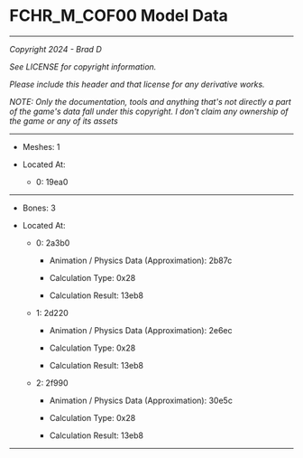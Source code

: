 # FCHR_M_COF00 Model Data

---

*Copyright 2024 - Brad D*

*See LICENSE for copyright information.*

*Please include this header and that license for any derivative works.*

*NOTE: Only the documentation, tools and anything that's not directly a part of the game's data fall under this copyright. I don't claim any ownership of the game or any of its assets*

---

* Meshes: 1

* Located At:

  * 0: 19ea0

---

* Bones: 3

* Located At:

  * 0: 2a3b0

    * Animation / Physics Data (Approximation): 2b87c

    * Calculation Type: 0x28

    * Calculation Result: 13eb8

  * 1: 2d220

    * Animation / Physics Data (Approximation): 2e6ec

    * Calculation Type: 0x28

    * Calculation Result: 13eb8

  * 2: 2f990

    * Animation / Physics Data (Approximation): 30e5c

    * Calculation Type: 0x28

    * Calculation Result: 13eb8

---

